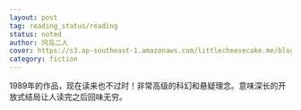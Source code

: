 ```yaml
---
layout: post
tag: reading_status/reading
status: noted
author: 冈岛二人
cover: https://s3.ap-southeast-1.amazonaws.com/littlecheesecake.me/blog-post/books/克莱因壶.jpg
category: fiction
---
```


1989年的作品，现在读来也不过时！非常高级的科幻和悬疑理念。意味深长的开放式结局让人读完之后回味无穷。